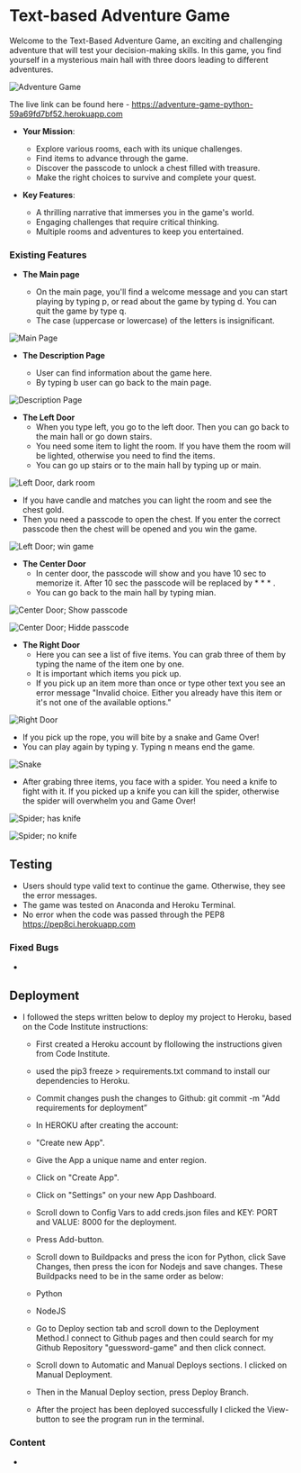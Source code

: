 # Text-based Adventure Game 

Welcome to the Text-Based Adventure Game, an exciting and challenging adventure that will test your decision-making skills. In this game, you find yourself in a mysterious main hall with three doors leading to different adventures.

![Adventure Game](readme/1.png)

The live link can be found here - <https://adventure-game-python-59a69fd7bf52.herokuapp.com>

- __Your Mission__:

    - Explore various rooms, each with its unique challenges.
    - Find items to advance through the game.
    - Discover the passcode to unlock a chest filled with treasure.
    - Make the right choices to survive and complete your quest.

- __Key Features__:

    - A thrilling narrative that immerses you in the game's world.
    - Engaging challenges that require critical thinking.
    - Multiple rooms and adventures to keep you entertained.

### Existing Features

- __The Main page__

  - On the main page, you'll find a welcome message and you can start playing by typing p, or read about the game by typing d. You can quit the game by type q.
  - The case (uppercase or lowercase) of the letters is insignificant.

![Main Page](readme/1.png)

- __The Description Page__
  
  - User can find information about the game here.
  - By typing b user can go back to the main page.
  
![Description Page](readme/2.png)

- __The Left Door__
  - When you type left, you go to the left door. Then you can go back to the main hall or go down stairs.
  - You need some item to light the room. If you have them the room will be lighted, otherwise you need to find the items.
  - You can go up stairs or to the main hall by typing up or main.

![Left Door, dark room](readme/3.png)

  - If you have candle and matches you can light the room and see the chest gold.
  - Then you need a passcode to open the chest. If you enter the correct passcode then the chest will be opened and you win the game.

![Left Door; win game](readme/10.png)  

- __The Center Door__
  - In center door, the passcode will show and you have 10 sec to memorize it. After 10 sec the passcode will be replaced by * * * .
  - You can go back to the main hall by typing mian.

![Center Door; Show passcode](readme/4.png)

![Center Door; Hidde passcode](readme/5.png)


- __The Right Door__
  - Here you can see a list of five items. You can grab three of them by typing the name of the item one by one.
  - It is important which items you pick up.
  - If you pick up an item more than once or type other text you see an error message "Invalid choice. Either you already have this item or it's not one of the available options."

![Right Door](readme/6.png)

  - If you pick up the rope, you will bite by a snake and Game Over!
  - You can play again by typing y. Typing n means end the game.

![Snake](readme/7.png)

  - After grabing three items, you face with a spider. You need a knife to fight with it. If you picked up a knife you can kill the spider, otherwise the spider will overwhelm you and Game Over!

![Spider; has knife](readme/8.png)

![Spider; no knife](readme/9.png)  
  

## Testing

- Users should type valid text to continue the game. Otherwise, they see the error messages.
- The game was tested on Anaconda and Heroku Terminal.
- No error when the code was passed through the PEP8 <https://pep8ci.herokuapp.com>

### Fixed Bugs

- 

## Deployment

- I followed the steps written below to deploy my project to Heroku, based on the Code Institute instructions:

    - First created a Heroku account by flollowing the instructions given from Code Institute.

    - used the pip3 freeze > requirements.txt command to install our dependencies to Heroku.

    - Commit changes push the changes to Github: git commit -m "Add requirements for deployment”

    - In HEROKU after creating the account:

    - "Create new App".

    - Give the App a unique name and enter region.

    - Click on "Create App".

    - Click on "Settings" on your new App Dashboard.

    - Scroll down to Config Vars to add creds.json files and KEY: PORT and VALUE: 8000 for the deployment.

    - Press Add-button.

    - Scroll down to Buildpacks and press the icon for Python, click Save Changes, then press the icon for Nodejs and save changes. These Buildpacks need to be in the same order as below:

    - Python
    - NodeJS
    - Go to Deploy section tab and scroll down to the Deployment Method.I connect to Github pages and then could search for my Github Repository "guessword-game" and then click connect.

    - Scroll down to Automatic and Manual Deploys sections. I clicked on Manual Deployment.

    - Then in the Manual Deploy section, press Deploy Branch.

    - After the project has been deployed successfully I clicked the View-button to see the program run in the terminal.

### Content

- 
